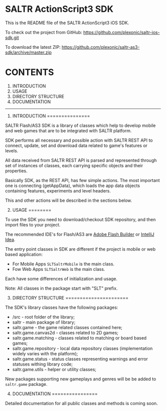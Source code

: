 SALTR ActionScript3 SDK
=============

This is the README file of the SALTR ActionScript3 iOS SDK.

To check out the project from GitHub:
<a href="https://github.com/plexonic/saltr-ios-sdk.git">https://github.com/plexonic/saltr-ios-sdk.git</a>

To download the latest ZIP:
<a href="https://github.com/plexonic/saltr-as3-sdk/archive/master.zip">https://github.com/plexonic/saltr-as3-sdk/archive/master.zip</a>


CONTENTS
========
1. INTRODUCTION
2. USAGE
3. DIRECTORY STRUCTURE
4. DOCUMENTATION

----

1. INTRODUCTION
===============

SALTR Flash/AS3 SDK is a library of classes which help to develop mobile and web
games that are to be integrated with SALTR platform.

SDK performs all necessary and possible action with SALTR REST API to connect, update, set 
and download data related to game's  features or levels.

All data received from SALTR REST API is parsed and represented through set of instances of classes,
each carrying specific objects and their properties.

Basically SDK, as the REST API, has few simple actions. The most important one is connecting (getAppData),
which loads the app data objects containing features, experiments and level headers.

This and other actions will be described in the sections below.


2. USAGE
========

To use the SDK you need to download/checkout SDK repository, and then import files to your
project.

The recommended IDE's for Flash/AS3 are <a href="http://www.adobe.com/products/flash-builder.html">Adobe Flash Builder</a> or <a href="http://www.jetbrains.com/idea/">IntelliJ Idea</a>.

The entry point classes in SDK are different if the project is mobile or web based application:

- For Mobile Apps <code>SLTSaltrMobile</code> is the main class.
- Fow Web Apps <code>SLTSaltrWeb</code> is the main class.

Each have some differences of initialization and usage.

Note: All classes in the package start with "SLT" prefix.

3. DIRECTORY STRUCTURE
======================

The SDK's library classes have the following packages:

- /src - root folder of the library;
- saltr - main package of library;
- saltr.game - the game related classes contained here;
- saltr.game.canvas2d - classes related to 2D games;
- saltr.game.matching - classes related to matching or board based games;
- saltr.game.repository - local data repository classes (implementation widely varies with the platform);
- saltr.game.status - status classes representing warnings and error statuses withing library code;
- saltr.game.utils - helper or utility classes;

New packages supporting new gameplays and genres will be be added to <code>saltr.game</code> package.


4. DOCUMENTATION
================

Detailed documentation for all public classes and methods is coming soon.
